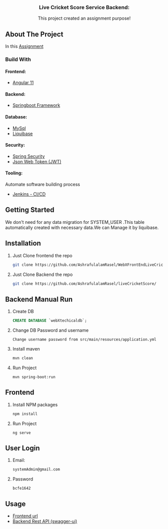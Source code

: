 
<!-- PROJECT LOGO -->
<br />
<p align="center">

<h3 align="center">Live Cricket Score Service Backend:</h3>

  <p align="center">
    This project created an assignment purpose!
    <br />
</p>



<!-- ABOUT THE PROJECT -->
## About The Project

In this [Assignment](https://github.com/AshrafulalamRasel/liveCricketScore/)


### Build With

#### Frontend:
* [Angular 11](https://github.com/AshrafulalamRasel/WebXFrontEndLiveCricket/)
#### Backend:
* [Springboot Framework](https://github.com/AshrafulalamRasel/liveCricketScore/)
#### Database:
* [MySql]()
* [Liquibase]()
#### Security:
* [Spring Security](https://spring.io/projects/spring-security)
* [Json Web Token (JWT)](https://jwt.io/)
#### Tooling:
Automate software building process
* [Jenkins - CI/CD]()


<!-- GETTING STARTED -->
## Getting Started

We don't need for any data migration for SYSTEM_USER .This table automatically
created with necessary data.We can Manage it by liquibase.


## Installation

1. Just Clone frontend the repo
   ```sh
   git clone https://github.com/AshrafulalamRasel/WebXFrontEndLiveCricket/
   ```
1. Just Clone Backend the repo
   ```sh
   git clone https://github.com/AshrafulalamRasel/liveCricketScore/
   ```   
## Backend Manual Run
1. Create DB
   ```sql
   CREATE DATABASE `webXtechicaldb`;
   ```
2. Change DB Password and username
   ```
   Change username password from src/main/resources/application.yml
   ```         
3. Install maven
   ```sh
   mvn clean
   ```
4. Run Project
   ```
   mvn spring-boot:run
   ```
## Frontend
1. Install NPM packages
   ```sh
   npm install
   ```
2. Run Project
   ```
   ng serve
   ```
   
## User Login
1. Email:
   ```sh
   systemAdmin@gmail.com
   ```
2. Password
   ```
   bcfe1642
   ```
<!-- USAGE EXAMPLES -->
## Usage

* [Frontend url](http://localhost:4200/)
* [Backend Rest API (swagger-ui)](http://localhost:3301/swagger-ui.html)


